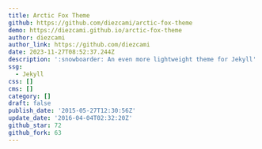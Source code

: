 ```yaml
---
title: Arctic Fox Theme
github: https://github.com/diezcami/arctic-fox-theme
demo: https://diezcami.github.io/arctic-fox-theme
author: diezcami
author_link: https://github.com/diezcami
date: 2023-11-27T08:52:37.244Z
description: ':snowboarder: An even more lightweight theme for Jekyll'
ssg:
  - Jekyll
css: []
cms: []
category: []
draft: false
publish_date: '2015-05-27T12:30:56Z'
update_date: '2016-04-04T02:32:20Z'
github_star: 72
github_fork: 63
---
```

